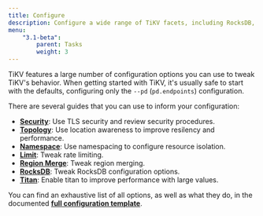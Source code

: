 ```yaml
---
title: Configure
description: Configure a wide range of TiKV facets, including RocksDB, gRPC, the Placement Driver, and more
menu:
    "3.1-beta":
        parent: Tasks
        weight: 3
---
```


TiKV features a large number of configuration options you can use to tweak TiKV's behavior. When getting started with TiKV, it's usually safe to start with the defaults, configuring only the `--pd` (`pd.endpoints`) configuration.

There are several guides that you can use to inform your configuration:

* [**Security**](../security): Use TLS security and review security procedures.
* [**Topology**](../topology): Use location awareness to improve resilency and performance.
* [**Namespace**](../namespace): Use namespacing to configure resource isolation.
* [**Limit**](../limit): Tweak rate limiting.
* [**Region Merge**](../region-merge): Tweak region merging.
* [**RocksDB**](../rocksdb): Tweak RocksDB configuration options.
* [**Titan**](../titan): Enable titan to improve performance with large values.

You can find an exhaustive list of all options, as well as what they do, in the documented [**full configuration template**](https://github.com/tikv/tikv/blob/release-3.0/etc/config-template.toml).

